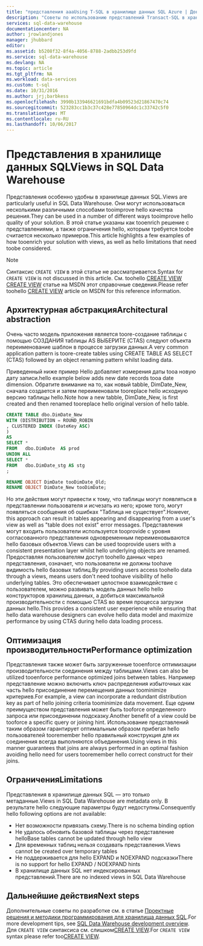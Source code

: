 ```yaml
---
title: "представления aaaUsing T-SQL в хранилище данных SQL Azure | Документы Microsoft"
description: "Советы по использованию представлений Transact-SQL в хранилище данных SQL Azure для разработки решений."
services: sql-data-warehouse
documentationcenter: NA
author: jrowlandjones
manager: jhubbard
editor: 
ms.assetid: b5208f32-8f4a-4056-8788-2adbb253d9fd
ms.service: sql-data-warehouse
ms.devlang: NA
ms.topic: article
ms.tgt_pltfrm: NA
ms.workload: data-services
ms.custom: t-sql
ms.date: 10/31/2016
ms.author: jrj;barbkess
ms.openlocfilehash: 3990b133946621691bdfa4b09523d21867470c74
ms.sourcegitcommit: 523283cc1b3c37c428e77850964dc1c33742c5f0
ms.translationtype: MT
ms.contentlocale: ru-RU
ms.lasthandoff: 10/06/2017
---
```

# <a name="views-in-sql-data-warehouse"></a><span data-ttu-id="ec98d-103">Представления в хранилище данных SQL</span><span class="sxs-lookup"><span data-stu-id="ec98d-103">Views in SQL Data Warehouse</span></span>
<span data-ttu-id="ec98d-104">Представления особенно удобны в хранилище данных SQL.</span><span class="sxs-lookup"><span data-stu-id="ec98d-104">Views are particularly useful in SQL Data Warehouse.</span></span> <span data-ttu-id="ec98d-105">Они могут использоваться несколькими различными способами tooimprove hello качества решения.</span><span class="sxs-lookup"><span data-stu-id="ec98d-105">They can be used in a number of different ways tooimprove hello quality of your solution.</span></span>  <span data-ttu-id="ec98d-106">В этой статье указаны как tooenrich решение с представлениями, а также ограничения hello, которым требуется toobe считается несколько примеров.</span><span class="sxs-lookup"><span data-stu-id="ec98d-106">This article highlights a few examples of how tooenrich your solution with views, as well as hello limitations that need toobe considered.</span></span>

> [!NOTE]
> <span data-ttu-id="ec98d-107">Синтаксис `CREATE VIEW` в этой статье не рассматривается.</span><span class="sxs-lookup"><span data-stu-id="ec98d-107">Syntax for `CREATE VIEW` is not discussed in this article.</span></span> <span data-ttu-id="ec98d-108">См. toohello [CREATE VIEW] [ CREATE VIEW] статье на MSDN этот справочные сведения.</span><span class="sxs-lookup"><span data-stu-id="ec98d-108">Please refer toohello [CREATE VIEW][CREATE VIEW] article on MSDN for this reference information.</span></span>
> 
> 

## <a name="architectural-abstraction"></a><span data-ttu-id="ec98d-109">Архитектурная абстракция</span><span class="sxs-lookup"><span data-stu-id="ec98d-109">Architectural abstraction</span></span>
<span data-ttu-id="ec98d-110">Очень часто модель приложения является toore-создание таблицы с помощью СОЗДАНИЯ таблицы AS ВЫБЕРИТЕ (CTAS) следуют объекта переименование шаблон в процессе загрузки данных.</span><span class="sxs-lookup"><span data-stu-id="ec98d-110">A very common application pattern is toore-create tables using CREATE TABLE AS SELECT (CTAS) followed by an object renaming pattern whilst loading data.</span></span>

<span data-ttu-id="ec98d-111">Приведенный ниже пример Hello добавляет измерения даты tooa новую дату записи.</span><span class="sxs-lookup"><span data-stu-id="ec98d-111">hello example below adds new date records tooa date dimension.</span></span> <span data-ttu-id="ec98d-112">Обратите внимание на то, как новый tabble, DimDate_New, сначала создается и затем переименовали tooreplace hello исходную версию таблицы hello.</span><span class="sxs-lookup"><span data-stu-id="ec98d-112">Note how a new tabble, DimDate_New, is first created and then renamed tooreplace hello original version of hello table.</span></span>

```sql
CREATE TABLE dbo.DimDate_New
WITH (DISTRIBUTION = ROUND_ROBIN
, CLUSTERED INDEX (DateKey ASC)
)
AS
SELECT *
FROM   dbo.DimDate  AS prod
UNION ALL
SELECT *
FROM   dbo.DimDate_stg AS stg
;

RENAME OBJECT DimDate tooDimDate_Old;
RENAME OBJECT DimDate_New tooDimDate;

```

<span data-ttu-id="ec98d-113">Но эти действия могут привести к тому, что таблицы могут появляться в представлении пользователя и исчезать из него; кроме того, могут появляться сообщения об ошибках "Таблица не существует".</span><span class="sxs-lookup"><span data-stu-id="ec98d-113">However, this approach can result in tables appearing and disappearing from a user's view as well as "table does not exist" error messages.</span></span> <span data-ttu-id="ec98d-114">Представления могут входить пользователи используется tooprovide с уровня согласованного представления одновременным переименовываются hello базовых объектов.</span><span class="sxs-lookup"><span data-stu-id="ec98d-114">Views can be used tooprovide users with a consistent presentation layer whilst hello underlying objects are renamed.</span></span> <span data-ttu-id="ec98d-115">Предоставляя пользователям доступ toohello данных через представления, означает, что пользователи не должны toohave видимость hello базовых таблиц.</span><span class="sxs-lookup"><span data-stu-id="ec98d-115">By providing users access toohello data through a views, means users don't need toohave visibility of hello underlying tables.</span></span> <span data-ttu-id="ec98d-116">Это обеспечивает целостное взаимодействие с пользователем, можно развивать модель данных hello hello конструкторов хранилищ данных, а добиться максимальной производительности с помощью CTAS во время процесса загрузки данных hello.</span><span class="sxs-lookup"><span data-stu-id="ec98d-116">This provides a consistent user experience while ensuring that hello data warehouse designers can evolve hello data model and maximize performance by using CTAS during hello data loading process.</span></span>    

## <a name="performance-optimization"></a><span data-ttu-id="ec98d-117">Оптимизация производительности</span><span class="sxs-lookup"><span data-stu-id="ec98d-117">Performance optimization</span></span>
<span data-ttu-id="ec98d-118">Представления также может быть загруженные tooenforce оптимизации производительности соединения между таблицами.</span><span class="sxs-lookup"><span data-stu-id="ec98d-118">Views can also be utilized tooenforce performance optimized joins between tables.</span></span> <span data-ttu-id="ec98d-119">Например представление можно включить ключ распределения избыточных как часть hello присоединение перемещения данных toominimize критериев.</span><span class="sxs-lookup"><span data-stu-id="ec98d-119">For example, a view can incorporate a redundant distribution key as part of hello joining criteria toominimize data movement.</span></span>  <span data-ttu-id="ec98d-120">Еще одним преимуществом представления может быть tooforce определенного запроса или присоединении подсказку.</span><span class="sxs-lookup"><span data-stu-id="ec98d-120">Another benefit of a view could be tooforce a specific query or joining hint.</span></span> <span data-ttu-id="ec98d-121">Использование представлений таким образом гарантирует оптимальным образом прибегая hello пользователей tooremember hello правильный конструкция для их соединения всегда выполняются объединения.</span><span class="sxs-lookup"><span data-stu-id="ec98d-121">Using views in this manner guarantees that joins are always performed in an optimal fashion avoiding hello need for users tooremember hello correct construct for their joins.</span></span>

## <a name="limitations"></a><span data-ttu-id="ec98d-122">Ограничения</span><span class="sxs-lookup"><span data-stu-id="ec98d-122">Limitations</span></span>
<span data-ttu-id="ec98d-123">Представления в хранилище данных SQL — это только метаданные.</span><span class="sxs-lookup"><span data-stu-id="ec98d-123">Views in SQL Data Warehouse are metadata only.</span></span>  <span data-ttu-id="ec98d-124">В результате hello следующие параметры будут недоступны.</span><span class="sxs-lookup"><span data-stu-id="ec98d-124">Consequently hello following options are not available:</span></span>

* <span data-ttu-id="ec98d-125">Нет возможности привязать схему.</span><span class="sxs-lookup"><span data-stu-id="ec98d-125">There is no schema binding option</span></span>
* <span data-ttu-id="ec98d-126">Не удалось обновить базовой таблицы через представление hello</span><span class="sxs-lookup"><span data-stu-id="ec98d-126">Base tables cannot be updated through hello view</span></span>
* <span data-ttu-id="ec98d-127">Для временных таблиц нельзя создавать представления.</span><span class="sxs-lookup"><span data-stu-id="ec98d-127">Views cannot be created over temporary tables</span></span>
* <span data-ttu-id="ec98d-128">Не поддерживается для hello EXPAND и NOEXPAND подсказки</span><span class="sxs-lookup"><span data-stu-id="ec98d-128">There is no support for hello EXPAND / NOEXPAND hints</span></span>
* <span data-ttu-id="ec98d-129">В хранилище данных SQL нет индексированных представлений.</span><span class="sxs-lookup"><span data-stu-id="ec98d-129">There are no indexed views in SQL Data Warehouse</span></span>

## <a name="next-steps"></a><span data-ttu-id="ec98d-130">Дальнейшие действия</span><span class="sxs-lookup"><span data-stu-id="ec98d-130">Next steps</span></span>
<span data-ttu-id="ec98d-131">Дополнительные советы по разработке см. в статье [Проектные решения и методики программирования для хранилища данных SQL][SQL Data Warehouse development overview].</span><span class="sxs-lookup"><span data-stu-id="ec98d-131">For more development tips, see [SQL Data Warehouse development overview][SQL Data Warehouse development overview].</span></span>
<span data-ttu-id="ec98d-132">Для `CREATE VIEW` синтаксиса см. слишком[CREATE VIEW][CREATE VIEW].</span><span class="sxs-lookup"><span data-stu-id="ec98d-132">For `CREATE VIEW` syntax please refer too[CREATE VIEW][CREATE VIEW].</span></span>

<!--Image references-->

<!--Article references-->
[SQL Data Warehouse development overview]: ./sql-data-warehouse-overview-develop.md

<!--MSDN references-->
[CREATE VIEW]: https://msdn.microsoft.com/en-us/library/ms187956.aspx

<!--Other Web references-->
